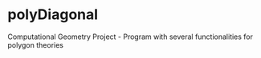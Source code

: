 # polyDiagonal
Computational Geometry Project - Program with several functionalities for polygon theories
